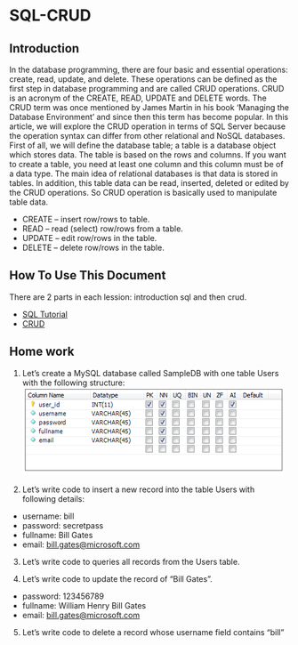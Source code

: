 # SQL-CRUD

## Introduction

In the database programming, there are four basic and essential operations: create, read, update, and delete. 
These operations can be defined as the first step in database programming and are called CRUD operations. 
CRUD is an acronym of the CREATE, READ, UPDATE and DELETE words. 
The CRUD term was once mentioned by James Martin in his book ‘Managing the Database Environment’ and since then this term has become popular. 
In this article, we will explore the CRUD operation in terms of SQL Server because the operation syntax can differ from other relational and NoSQL databases. 
First of all, we will define the database table; a table is a database object which stores data. The table is based on the rows and columns. If you want to create a table, you need at least one column and this column must be of a data type.
The main idea of relational databases is that data is stored in tables. 
In addition, this table data can be read, inserted, deleted or edited by the CRUD operations. So CRUD operation is basically used to manipulate table data.

- CREATE – insert row/rows to table.
- READ – read (select) row/rows from a table.
- UPDATE – edit row/rows in the table.
- DELETE – delete row/rows in the table.

## How To Use This Document
There are 2 parts in each lession: introduction sql and then crud. 

- [SQL Tutorial](./sql.md)
- [CRUD](./crud.md)

## Home work

1. Let’s create a MySQL database called SampleDB with one table Users with the following structure:
![](./users-table.png)

2. Let’s write code to insert a new record into the table Users with following details:
- username: bill
- password: secretpass
- fullname: Bill Gates
- email: bill.gates@microsoft.com

3. Let’s write code to queries all records from the Users table.

4. Let’s write code to update the record of “Bill Gates”.
- password: 123456789
- fullname: William Henry Bill Gates
- email: bill.gates@microsoft.com

5. Let’s write code to delete a record whose username field contains “bill”

